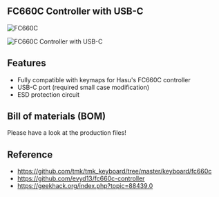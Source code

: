 ## FC660C Controller with USB-C

![FC660C](https://i.imgur.com/H8PtbmV.jpg)

![FC660C Controller with USB-C](https://i.imgur.com/KKluQSl.png)

## Features
- Fully compatible with keymaps for Hasu's FC660C controller
- USB-C port (required small case modification)
- ESD protection circuit

## Bill of materials (BOM)
Please have a look at the production files!

## Reference
- https://github.com/tmk/tmk_keyboard/tree/master/keyboard/fc660c
- https://github.com/evyd13/fc660c-controller
- https://geekhack.org/index.php?topic=88439.0

